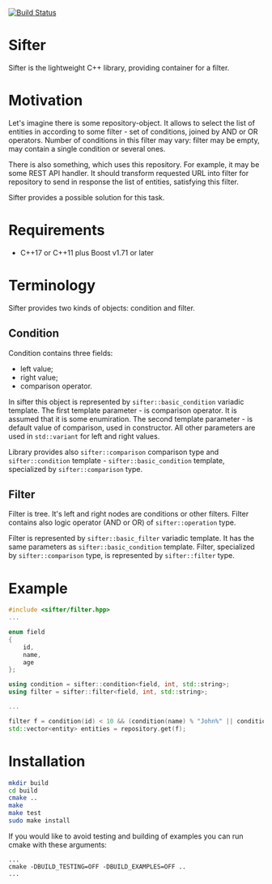 [![Build Status](https://travis-ci.com/fundaev/sifter.svg?token=nnpi8UFeGgGq9v43yxVB&branch=master)](https://travis-ci.com/fundaev/sifter)

# Sifter
Sifter is the lightweight C++ library, providing container for a filter.

# Motivation
Let's imagine there is some repository-object. It allows to select the list of entities in according to some filter - set of conditions, joined by AND or OR operators. Number of conditions in this filter may vary: filter may be empty, may contain a single condition or several ones.

There is also something, which uses this repository. For example, it may be some REST API handler. It should transform requested URL into filter for repository to send in response the list of entities, satisfying this filter.

Sifter provides a possible solution for this task.

# Requirements
* C++17 or C++11 plus Boost v1.71 or later

# Terminology
Sifter provides two kinds of objects: condition and filter.

## Condition
Condition contains three fields:
* left value;
* right value;
* comparison operator.

In sifter this object is represented by `sifter::basic_condition` variadic template. The first template parameter - is comparison operator. It is assumed that it is some enumiration. The second template parameter - is default value of comparison, used in constructor. All other parameters are used in `std::variant` for left and right values.

Library provides also `sifter::comparison` comparison type and `sifter::condition` template - `sifter::basic_condition` template, specialized by `sifter::comparison` type.

## Filter
Filter is tree. It's left and right nodes are conditions or other filters. Filter contains also logic operator (AND or OR) of `sifter::operation` type.

Filter is represented by `sifter::basic_filter` variadic template. It has the same parameters as `sifter::basic_condition` template. Filter, specialized by `sifter::comparison` type, is represented by `sifter::filter` type.

# Example
```C++
#include <sifter/filter.hpp>
...

enum field
{
    id,
    name,
    age
};

using condition = sifter::condition<field, int, std::string>;
using filter = sifter::filter<field, int, std::string>;

...

filter f = condition(id) < 10 && (condition(name) % "John%" || condition(age) == 20);
std::vector<entity> entities = repository.get(f);
```
# Installation
```bash
mkdir build
cd build
cmake ..
make
make test
sudo make install
```

If you would like to avoid testing and building of examples you can run cmake with these arguments:
```
...
cmake -DBUILD_TESTING=OFF -DBUILD_EXAMPLES=OFF ..
...
```
